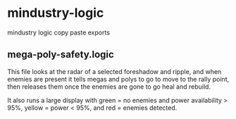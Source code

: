# mindustry-logic
mindustry logic copy paste exports


## mega-poly-safety.logic
This file looks at the radar of a selected foreshadow and ripple, and when enemies are present it tells megas and polys to go to move to the rally point, then releases them once the enemies are gone to go heal and rebuild.

It also runs a large display with green = no enemies and power availability > 95%, yellow = power < 95%, and red = enemies detected.

